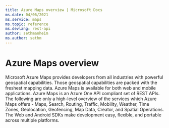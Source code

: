 ```yaml
---
title: Azure Maps overview | Microsoft Docs
ms.date: 04/06/2021
ms.service: maps
ms.topic: reference
ms.devlang: rest-api
author: sethmanheim
ms.author: sethm
---
```


# Azure Maps overview

Microsoft Azure Maps provides developers from all industries with powerful geospatial capabilities. Those geospatial capabilities are packed with the freshest mapping data. Azure Maps is available for both web and mobile applications. Azure Maps is an Azure One API compliant set of REST APIs. The following are only a high-level overview of the services which Azure Maps offers - Maps, Search, Routing, Traffic, Mobility, Weather, Time Zones, Geolocation, Geofencing, Map Data, Creator, and Spatial Operations. The Web and Android SDKs make development easy, flexible, and portable across multiple platforms.
